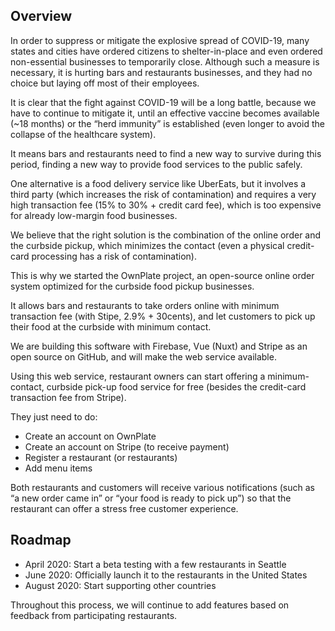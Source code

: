 ## Overview

In order to suppress or mitigate the explosive spread of COVID-19, many states and cities have ordered citizens to shelter-in-place and even ordered non-essential businesses to temporarily close. Although such a measure is necessary, it is hurting bars and restaurants businesses, and they had no choice but laying off most of their employees. 

It is clear that the fight against COVID-19 will be a long battle, because we have to continue to mitigate it, until an effective vaccine becomes available (~18 months) or the “herd immunity” is established (even longer to avoid the collapse of the healthcare system). 

It means bars and restaurants need to find a new way to survive during this period, finding a new way to provide food services to the public safely.

One alternative is a food delivery service like UberEats, but it involves a third party (which increases the risk of contamination) and requires a very high transaction fee (15% to 30% + credit card fee), which is too expensive for already low-margin food businesses. 

We believe that the right solution is the combination of the online order and the curbside pickup, which minimizes the contact (even a physical credit-card processing has a risk of contamination). 

This is why we started the OwnPlate project, an open-source online order system optimized for the curbside food pickup businesses. 

It allows bars and restaurants to take orders online with minimum transaction fee (with Stipe, 2.9% + 30cents), and let customers to pick up their food at the curbside with minimum contact. 

We are building this software with Firebase, Vue (Nuxt) and Stripe as an open source on GitHub, and will make the web service available. 

Using this web service, restaurant owners can start offering a minimum-contact, curbside pick-up food service for free (besides the credit-card transaction fee from Stripe). 

They just need to do:

- Create an account on OwnPlate
- Create an account on Stripe (to receive payment)
- Register a restaurant (or restaurants)
- Add menu items

Both restaurants and customers will receive various notifications (such as “a new order came in” or “your food is ready to pick up”) so that the restaurant can offer a stress free customer experience. 

## Roadmap

- April 2020: Start a beta testing with a few restaurants in Seattle
- June 2020: Officially launch it to the restaurants in the United States
- August 2020: Start supporting other countries

Throughout this process, we will continue to add features based on feedback from participating restaurants.
